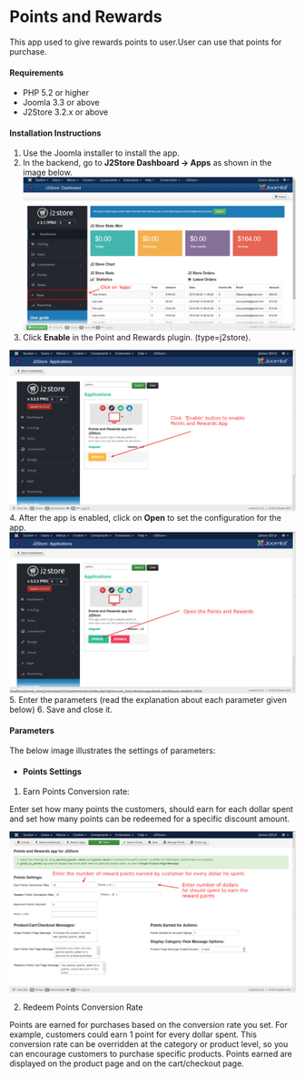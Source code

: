 # Points and Rewards

This app used to give rewards points to user.User can use that points for purchase.

#### Requirements

* PHP 5.2 or higher
* Joomla 3.3 or above
* J2Store 3.2.x or above

#### Installation Instructions
1. Use the Joomla installer to install the app. 
2. In the backend, go to **J2Store Dashboard -> Apps** as shown in the image below. 
![](./assets/images/acymail-app-1.png)
3. Click **Enable** in the Point and Rewards plugin. (type=j2store). 

![](step1_.png)
4. After the app is enabled, click on **Open** to set the configuration for the app.
![](step2.png)
5. Enter the parameters (read the explanation about each parameter given below) 
6. Save and close it.

#### Parameters
The below image illustrates the settings of parameters:

* #### Points Settings
1. Earn Points Conversion rate:

Enter set how many points the customers, should earn for each dollar spent and set how many points can be redeemed for a specific discount amount. 

![](step3_earning_rewards_every_dollar.png)

2. Redeem Points Conversion Rate



Points are earned for purchases based on the conversion rate you set. For example, customers could earn 1 point for every dollar spent. This conversion rate can be overridden at the category or product level, so you can encourage customers to purchase specific products. Points earned are displayed on the product page and on the cart/checkout page.